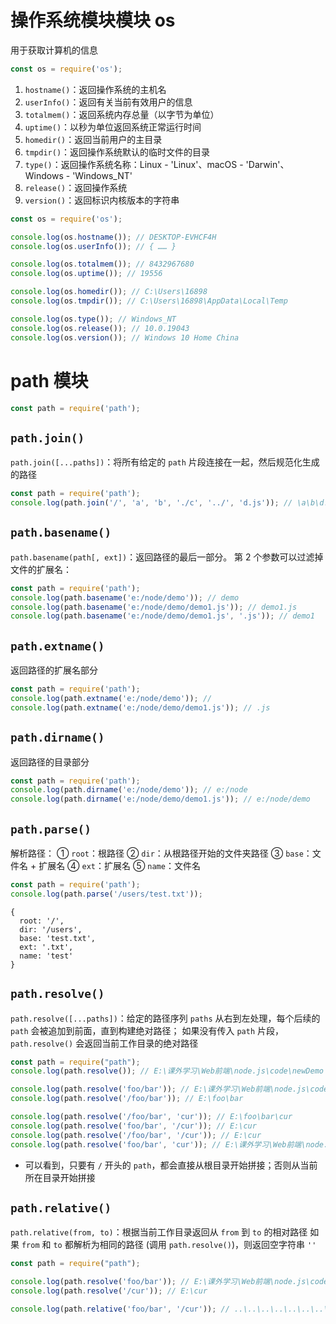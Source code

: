 # 操作系统模块模块 os

用于获取计算机的信息

```js
const os = require('os');
```

1. `hostname()`：返回操作系统的主机名
2. `userInfo()`：返回有关当前有效用户的信息
3. `totalmem()`：返回系统内存总量（以字节为单位）
4. `uptime()`：以秒为单位返回系统正常运行时间
5. `homedir()`：返回当前用户的主目录
6. `tmpdir()`：返回操作系统默认的临时文件的目录
7. `type()`：返回操作系统名称：Linux - 'Linux'、macOS - 'Darwin'、Windows - 'Windows_NT'
8. `release()`：返回操作系统
9. `version()`：返回标识内核版本的字符串

```js
const os = require('os');

console.log(os.hostname()); // DESKTOP-EVHCF4H
console.log(os.userInfo()); // { …… }

console.log(os.totalmem()); // 8432967680
console.log(os.uptime()); // 19556

console.log(os.homedir()); // C:\Users\16898
console.log(os.tmpdir()); // C:\Users\16898\AppData\Local\Temp

console.log(os.type()); // Windows_NT
console.log(os.release()); // 10.0.19043
console.log(os.version()); // Windows 10 Home China
```



# path 模块

```js
const path = require('path');
```



## `path.join()`

`path.join([...paths])`：将所有给定的 `path` 片段连接在一起，然后规范化生成的路径

```js
const path = require('path');
console.log(path.join('/', 'a', 'b', './c', '../', 'd.js')); // \a\b\d.js
```



## `path.basename()`

`path.basename(path[, ext])`：返回路径的最后一部分。 第 2 个参数可以过滤掉文件的扩展名：

```js
const path = require('path');
console.log(path.basename('e:/node/demo')); // demo
console.log(path.basename('e:/node/demo/demo1.js')); // demo1.js
console.log(path.basename('e:/node/demo/demo1.js', '.js')); // demo1
```



## `path.extname()`

返回路径的扩展名部分

```js
const path = require('path');
console.log(path.extname('e:/node/demo')); // 
console.log(path.extname('e:/node/demo/demo1.js')); // .js
```



## `path.dirname()`

返回路径的目录部分

```js
const path = require('path');
console.log(path.dirname('e:/node/demo')); // e:/node
console.log(path.dirname('e:/node/demo/demo1.js')); // e:/node/demo
```



## `path.parse()`

解析路径：
① `root`：根路径
② `dir`：从根路径开始的文件夹路径
③ `base`：文件名 + 扩展名
④ `ext`：扩展名
⑤ `name`：文件名

```js
const path = require('path');
console.log(path.parse('/users/test.txt'));
```

```
{
  root: '/',
  dir: '/users',
  base: 'test.txt',
  ext: '.txt',
  name: 'test'
}
```



## `path.resolve()`

`path.resolve([...paths])`：给定的路径序列 `paths` 从右到左处理，每个后续的 `path` 会被追加到前面，直到构建绝对路径；
如果没有传入 `path` 片段，`path.resolve()` 会返回当前工作目录的绝对路径

```js
const path = require("path");
console.log(path.resolve()); // E:\课外学习\Web前端\node.js\code\newDemo

console.log(path.resolve('foo/bar')); // E:\课外学习\Web前端\node.js\code\newDemo\foo\bar
console.log(path.resolve('/foo/bar')); // E:\foo\bar

console.log(path.resolve('/foo/bar', 'cur')); // E:\foo\bar\cur
console.log(path.resolve('foo/bar', '/cur')); // E:\cur
console.log(path.resolve('/foo/bar', '/cur')); // E:\cur
console.log(path.resolve('foo/bar', 'cur')); // E:\课外学习\Web前端\node.js\code\newDemo\foo\bar\cur
```

- 可以看到，只要有 `/` 开头的 `path`，都会直接从根目录开始拼接；否则从当前所在目录开始拼接



## `path.relative()`

`path.relative(from, to)`：根据当前工作目录返回从 `from` 到 `to` 的相对路径
如果 `from` 和 `to` 都解析为相同的路径 (调用 `path.resolve()`)，则返回空字符串 `''`

```js
const path = require("path");

console.log(path.resolve('foo/bar')); // E:\课外学习\Web前端\node.js\code\newDemo\foo\bar
console.log(path.resolve('/cur')); // E:\cur

console.log(path.relative('foo/bar', '/cur')); // ..\..\..\..\..\..\..\cur
```

